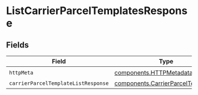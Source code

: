 # ListCarrierParcelTemplatesResponse


## Fields

| Field                                                                                  | Type                                                                                   | Required                                                                               | Description                                                                            |
| -------------------------------------------------------------------------------------- | -------------------------------------------------------------------------------------- | -------------------------------------------------------------------------------------- | -------------------------------------------------------------------------------------- |
| `httpMeta`                                                                             | [components.HTTPMetadata](../../models/components/httpmetadata.md)                     | :heavy_check_mark:                                                                     | N/A                                                                                    |
| `carrierParcelTemplateListResponse`                                                    | [components.CarrierParcelTemplate](../../models/components/carrierparceltemplate.md)[] | :heavy_minus_sign:                                                                     | N/A                                                                                    |